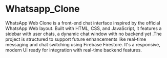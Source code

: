 # Whatsapp_Clone

 WhatsApp Web Clone is a front-end chat interface inspired by the official WhatsApp Web layout. Built with HTML, CSS, and JavaScript, it features a sidebar with user chats, a dynamic chat window with no backend yet .The project is structured to support future enhancements like real-time messaging and chat switching using Firebase Firestore. It's a responsive, modern UI ready for integration with real-time backend features.
